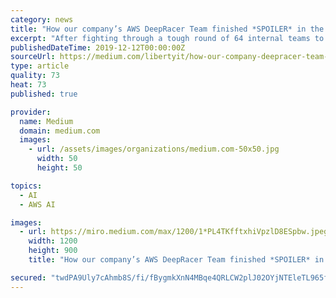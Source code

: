 ```yaml
---
category: news
title: "How our company’s AWS DeepRacer Team finished *SPOILER* in the World Finals at AWS re:Invent"
excerpt: "After fighting through a tough round of 64 internal teams to win our company league, we stood on the shoulders of giants to duke it out with the best in world. If you’re interested in reading how we got this far and how our company wildcard worked, check ..."
publishedDateTime: 2019-12-12T00:00:00Z
sourceUrl: https://medium.com/libertyit/how-our-company-deepracer-team-finished-spoiler-in-the-world-finals-at-re-invent-62bcd02e1eac
type: article
quality: 73
heat: 73
published: true

provider:
  name: Medium
  domain: medium.com
  images:
    - url: /assets/images/organizations/medium.com-50x50.jpg
      width: 50
      height: 50

topics:
  - AI
  - AWS AI

images:
  - url: https://miro.medium.com/max/1200/1*PL4TKfftxhiVpzlD8ESpbw.jpeg
    width: 1200
    height: 900
    title: "How our company’s AWS DeepRacer Team finished *SPOILER* in the World Finals at AWS re:Invent"

secured: "twdPA9Uly7cAhmb8S/fi/fBygmkXnN4MBqe4QRLCW2plJ02OYjNTEleTL965fX0TG5VLMlPW4k331ulX3wP721jf1kaK3l8W2sLjZoAIcx2jFUmUUz4D+RjKv7jSzT+VfWHLtO5Ou3uOv4xNFZxDlb21VHBKVphJc6Y5VBlPz9Ez80v9cgIBstDhg1xk1EZAiSamASldCc9+ru+VACsU555Lk+NbgF+dZwWK/MrIDAcnXLy0+Xplk3bPj7tM7rXnrIjIAwjvWXrFBfWn9bLlWg==;wnzpoV7GffPj2Fcw2+6V1w=="
---
```


